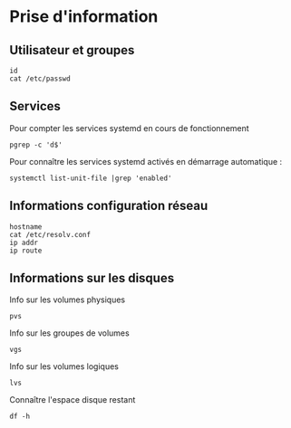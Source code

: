 # Prise d'information

## Utilisateur et groupes

```
id
cat /etc/passwd
```

## Services

Pour compter les services systemd en cours de fonctionnement
```
pgrep -c 'd$'
```

Pour connaître les services systemd activés en démarrage automatique :
```
systemctl list-unit-file |grep 'enabled'
```

## Informations configuration réseau

```
hostname
cat /etc/resolv.conf
ip addr
ip route
```

## Informations sur les disques

Info sur les volumes physiques
```
pvs
```

Info sur les groupes de volumes
```
vgs
```

Info sur les volumes logiques
```
lvs
```

Connaître l'espace disque restant
```
df -h
```
